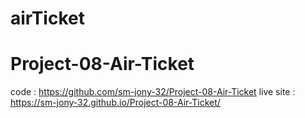 # airTicket
# Project-08-Air-Ticket
code : https://github.com/sm-jony-32/Project-08-Air-Ticket
live site : https://sm-jony-32.github.io/Project-08-Air-Ticket/

